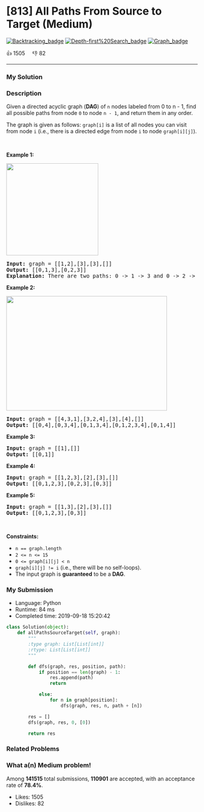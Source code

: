 # [813] All Paths From Source to Target (Medium)

[![Backtracking_badge](https://img.shields.io/badge/topic-Backtracking-green.svg)](https://leetcode.com/problems/all-paths-from-source-to-target/)  [![Depth-first%20Search_badge](https://img.shields.io/badge/topic-Depth-first%20Search-green.svg)](https://leetcode.com/problems/all-paths-from-source-to-target/)  [![Graph_badge](https://img.shields.io/badge/topic-Graph-green.svg)](https://leetcode.com/problems/all-paths-from-source-to-target/) 

:+1: 1505 &nbsp; &nbsp; :thumbsdown: 82

---

### My Solution


### Description
<p>Given a directed&nbsp;acyclic graph (<strong>DAG</strong>) of <code>n</code> nodes labeled from 0 to n - 1,&nbsp;find all possible paths from node <code>0</code> to node <code>n - 1</code>, and return them in any order.</p>

<p>The graph is given as follows:&nbsp;<code>graph[i]</code> is a list of all nodes you can visit from node <code>i</code>&nbsp;(i.e., there is a directed edge from node <code>i</code> to node <code>graph[i][j]</code>).</p>

<p>&nbsp;</p>
<p><strong>Example 1:</strong></p>
<img alt="" src="https://assets.leetcode.com/uploads/2020/09/28/all_1.jpg" style="width: 242px; height: 242px;" />
<pre>
<strong>Input:</strong> graph = [[1,2],[3],[3],[]]
<strong>Output:</strong> [[0,1,3],[0,2,3]]
<strong>Explanation:</strong> There are two paths: 0 -&gt; 1 -&gt; 3 and 0 -&gt; 2 -&gt; 3.
</pre>

<p><strong>Example 2:</strong></p>
<img alt="" src="https://assets.leetcode.com/uploads/2020/09/28/all_2.jpg" style="width: 423px; height: 301px;" />
<pre>
<strong>Input:</strong> graph = [[4,3,1],[3,2,4],[3],[4],[]]
<strong>Output:</strong> [[0,4],[0,3,4],[0,1,3,4],[0,1,2,3,4],[0,1,4]]
</pre>

<p><strong>Example 3:</strong></p>

<pre>
<strong>Input:</strong> graph = [[1],[]]
<strong>Output:</strong> [[0,1]]
</pre>

<p><strong>Example 4:</strong></p>

<pre>
<strong>Input:</strong> graph = [[1,2,3],[2],[3],[]]
<strong>Output:</strong> [[0,1,2,3],[0,2,3],[0,3]]
</pre>

<p><strong>Example 5:</strong></p>

<pre>
<strong>Input:</strong> graph = [[1,3],[2],[3],[]]
<strong>Output:</strong> [[0,1,2,3],[0,3]]
</pre>

<p>&nbsp;</p>
<p><strong>Constraints:</strong></p>

<ul>
	<li><code>n == graph.length</code></li>
	<li><code>2 &lt;= n &lt;= 15</code></li>
	<li><code>0 &lt;= graph[i][j] &lt; n</code></li>
	<li><code>graph[i][j] != i</code> (i.e., there will be no self-loops).</li>
	<li>The input graph is <strong>guaranteed</strong> to be a <strong>DAG</strong>.</li>
</ul>



### My Submission

- Language: Python
- Runtime: 84 ms
- Completed time: 2019-09-18 15:20:42

```Python
class Solution(object):
    def allPathsSourceTarget(self, graph):
        """
        :type graph: List[List[int]]
        :rtype: List[List[int]]
        """

        def dfs(graph, res, position, path):
            if position == len(graph) - 1:
                res.append(path)
                return

            else:
                for n in graph[position]:
                    dfs(graph, res, n, path + [n])

        res = []
        dfs(graph, res, 0, [0])

        return res
```


### Related Problems




### What a(n) Medium problem!
Among **141515** total submissions, **110901** are accepted, with an acceptance rate of **78.4%**. <br>

- Likes: 1505
- Dislikes: 82

